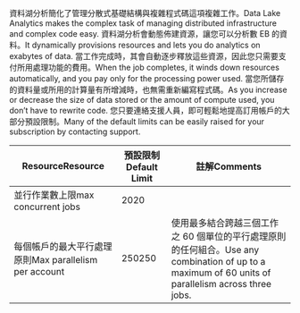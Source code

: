 <span data-ttu-id="67dbb-101">資料湖分析簡化了管理分散式基礎結構與複雜程式碼這項複雜工作。</span><span class="sxs-lookup"><span data-stu-id="67dbb-101">Data Lake Analytics makes the complex task of managing distributed infrastructure and complex code easy.</span></span> <span data-ttu-id="67dbb-102">資料湖分析會動態佈建資源，讓您可以分析數 EB 的資料。</span><span class="sxs-lookup"><span data-stu-id="67dbb-102">It dynamically provisions resources and lets you do analytics on exabytes of data.</span></span> <span data-ttu-id="67dbb-103">當工作完成時，其會自動逐步釋放這些資源，因此您只需要支付所用處理功能的費用。</span><span class="sxs-lookup"><span data-stu-id="67dbb-103">When the job completes, it winds down resources automatically, and you pay only for the processing power used.</span></span> <span data-ttu-id="67dbb-104">當您所儲存的資料量或所用的計算量有所增減時，也無需重新編寫程式碼。</span><span class="sxs-lookup"><span data-stu-id="67dbb-104">As you increase or decrease the size of data stored or the amount of compute used, you don’t have to rewrite code.</span></span> <span data-ttu-id="67dbb-105">您只要連絡支援人員，即可輕鬆地提高訂用帳戶的大部分預設限制。</span><span class="sxs-lookup"><span data-stu-id="67dbb-105">Many of the default limits can be easily raised for your subscription by contacting support.</span></span> 

| <span data-ttu-id="67dbb-106">**Resource**</span><span class="sxs-lookup"><span data-stu-id="67dbb-106">**Resource**</span></span> | <span data-ttu-id="67dbb-107">**預設限制**</span><span class="sxs-lookup"><span data-stu-id="67dbb-107">**Default Limit**</span></span> | <span data-ttu-id="67dbb-108">**註解**</span><span class="sxs-lookup"><span data-stu-id="67dbb-108">**Comments**</span></span> |
| --- | --- | --- |
| <span data-ttu-id="67dbb-109">並行作業數上限</span><span class="sxs-lookup"><span data-stu-id="67dbb-109">max concurrent jobs</span></span> |<span data-ttu-id="67dbb-110">20</span><span class="sxs-lookup"><span data-stu-id="67dbb-110">20</span></span> | |
| <span data-ttu-id="67dbb-111">每個帳戶的最大平行處理原則</span><span class="sxs-lookup"><span data-stu-id="67dbb-111">Max parallelism per account</span></span> |<span data-ttu-id="67dbb-112">250</span><span class="sxs-lookup"><span data-stu-id="67dbb-112">250</span></span> |<span data-ttu-id="67dbb-113">使用最多結合跨越三個工作之 60 個單位的平行處理原則的任何組合。</span><span class="sxs-lookup"><span data-stu-id="67dbb-113">Use any combination of up to a maximum of 60 units of parallelism across three jobs.</span></span> |

